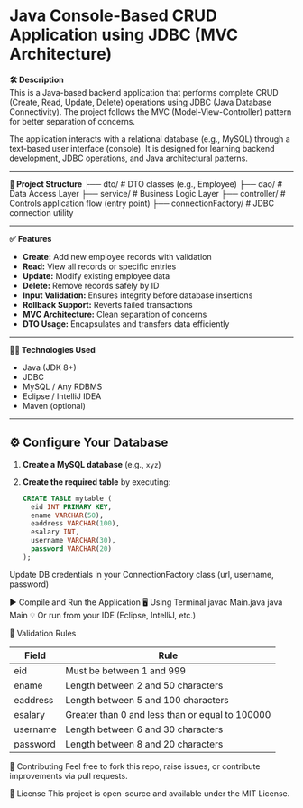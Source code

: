 # Java Console-Based CRUD Application using JDBC (MVC Architecture)

**🛠 Description**  
This is a Java-based backend application that performs complete CRUD (Create, Read, Update, Delete) operations using JDBC (Java Database Connectivity). The project follows the MVC (Model-View-Controller) pattern for better separation of concerns.

The application interacts with a relational database (e.g., MySQL) through a text-based user interface (console). It is designed for learning backend development, JDBC operations, and Java architectural patterns.

---

**📂 Project Structure**
├── dto/ # DTO classes (e.g., Employee) 
├── dao/ # Data Access Layer 
├── service/ # Business Logic Layer 
├── controller/ # Controls application flow (entry point) 
├── connectionFactory/ # JDBC connection utility

---

**✅ Features**
- **Create:** Add new employee records with validation
- **Read:** View all records or specific entries
- **Update:** Modify existing employee data
- **Delete:** Remove records safely by ID
- **Input Validation:** Ensures integrity before database insertions
- **Rollback Support:** Reverts failed transactions
- **MVC Architecture:** Clean separation of concerns
- **DTO Usage:** Encapsulates and transfers data efficiently

---

**🧑‍💻 Technologies Used**
- Java (JDK 8+)
- JDBC
- MySQL / Any RDBMS
- Eclipse / IntelliJ IDEA
- Maven (optional)

---

## ⚙️ Configure Your Database

1. **Create a MySQL database** (e.g., `xyz`)
2. **Create the required table** by executing:

   ```sql
   CREATE TABLE mytable (
     eid INT PRIMARY KEY,
     ename VARCHAR(50),
     eaddress VARCHAR(100),
     esalary INT,
     username VARCHAR(30),
     password VARCHAR(20)
   );
Update DB credentials in your ConnectionFactory class (url, username, password)

▶️ Compile and Run the Application
🖥️ Using Terminal
javac Main.java
java Main
💡 Or run from your IDE (Eclipse, IntelliJ, etc.)

📌 Validation Rules

Field      | Rule
-----------|-----------------------------------------
eid        | Must be between 1 and 999
ename      | Length between 2 and 50 characters
eaddress   | Length between 5 and 100 characters
esalary    | Greater than 0 and less than or equal to 100000
username   | Length between 6 and 30 characters
password   | Length between 8 and 20 characters

🤝 Contributing
Feel free to fork this repo, raise issues, or contribute improvements via pull requests.

📄 License
This project is open-source and available under the MIT License.
